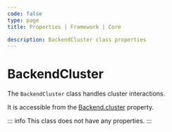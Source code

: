 ```yaml
---
code: false
type: page
title: Properties | Framework | Core

description: BackendCluster class properties
---
```


# BackendCluster

<SinceBadge version="2.9.0" />

The `BackendCluster` class handles cluster interactions.

It is accessible from the [Backend.cluster](/core/2/framework/classes/backend/properties#cluster) property.

::: info
This class does not have any properties.
:::
